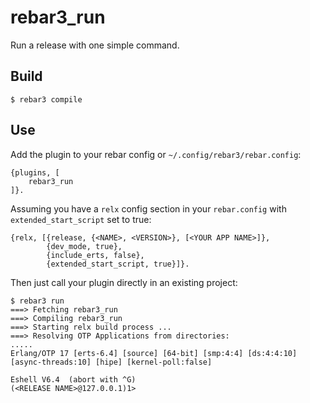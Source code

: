 rebar3_run
=====

Run a release with one simple command.

Build
-----

    $ rebar3 compile

Use
---

Add the plugin to your rebar config or `~/.config/rebar3/rebar.config`:

    {plugins, [
        rebar3_run
    ]}.

Assuming you have a `relx` config section in your `rebar.config` with `extended_start_script` set to true:

```
{relx, [{release, {<NAME>, <VERSION>}, [<YOUR APP NAME>]},
        {dev_mode, true},
        {include_erts, false},
        {extended_start_script, true}]}.
```

Then just call your plugin directly in an existing project:


    $ rebar3 run
    ===> Fetching rebar3_run
    ===> Compiling rebar3_run
    ===> Starting relx build process ...
    ===> Resolving OTP Applications from directories:
    .....
    Erlang/OTP 17 [erts-6.4] [source] [64-bit] [smp:4:4] [ds:4:4:10] [async-threads:10] [hipe] [kernel-poll:false]

    Eshell V6.4  (abort with ^G)
    (<RELEASE NAME>@127.0.0.1)1>

